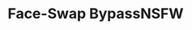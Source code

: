 ---
title: Face-Swap BypassNSFW
emoji: 🔥
colorFrom: red
colorTo: gray
sdk: gradio
sdk_version: 4.44.0
app_file: app.py
pinned: false
license: apache-2.0
---